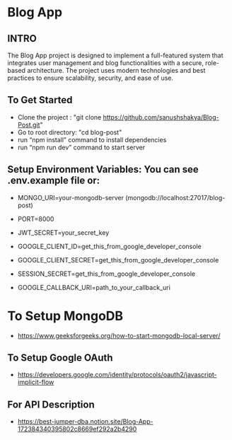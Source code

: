 # Blog App

## INTRO
The Blog App project is designed to implement a full-featured system that integrates user management and blog functionalities with a secure, role-based architecture. The project uses modern technologies and best practices to ensure scalability, security, and ease of use.

## To Get Started
- Clone the project : "git clone https://github.com/sanushshakya/Blog-Post.git"
- Go to root directory: "cd blog-post"
- run “npm install” command to install dependencies
- run “npm run dev” command to start server

## Setup Environment Variables: You can see .env.example file or:
- MONGO_URI=your-mongodb-server (mongodb://localhost:27017/blog-post)
- PORT=8000

- JWT_SECRET=your_secret_key

- GOOGLE_CLIENT_ID=get_this_from_google_developer_console
- GOOGLE_CLIENT_SECRET=get_this_from_google_developer_console
- SESSION_SECRET=get_this_from_google_developer_console
- GOOGLE_CALLBACK_URI=path_to_your_callback_uri

# To Setup MongoDB

- https://www.geeksforgeeks.org/how-to-start-mongodb-local-server/

## To Setup Google OAuth
- https://developers.google.com/identity/protocols/oauth2/javascript-implicit-flow

## For API Description
- https://best-jumper-dba.notion.site/Blog-App-172384340395802c8669ef292a2b4290

